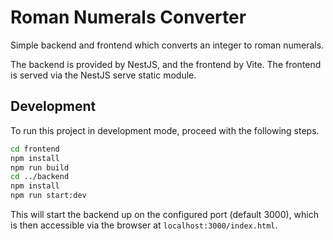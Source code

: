 # Roman Numerals Converter

Simple backend and frontend which converts an integer to roman numerals.

The backend is provided by NestJS, and the frontend by Vite. The frontend is served via the NestJS serve static module.

## Development

To run this project in development mode, proceed with the following steps.

```bash
cd frontend
npm install
npm run build
cd ../backend
npm install
npm run start:dev
```

This will start the backend up on the configured port (default 3000), which is then accessible via the browser at `localhost:3000/index.html`.

